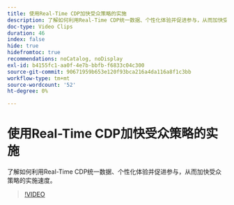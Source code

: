 ```yaml
---
title: 使用Real-Time CDP加快受众策略的实施
description: 了解如何利用Real-Time CDP统一数据、个性化体验并促进参与，从而加快受众策略的实施速度。
doc-type: Video Clips
duration: 46
index: false
hide: true
hidefromtoc: true
recommendations: noCatalog, noDisplay
exl-id: b4155fc1-aa0f-4e7b-bbfb-f6833c04c300
source-git-commit: 90671959b653e120f93bca216a4da116a8f1c3bb
workflow-type: tm+mt
source-wordcount: '52'
ht-degree: 0%

---
```


# 使用Real-Time CDP加快受众策略的实施

了解如何利用Real-Time CDP统一数据、个性化体验并促进参与，从而加快受众策略的实施速度。

<!-- 62_S508_3442517_45_accelerating-your-audience-strategy-with-realtime-cdp -->
>[!VIDEO](https://video.tv.adobe.com/v/3459615/?learn=on&enablevpops=true&captions=chi_hans)
